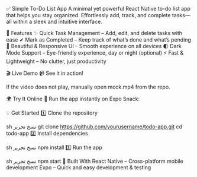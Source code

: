 ✅ Simple To-Do List App
A minimal yet powerful React Native to-do list app that helps you stay organized. Effortlessly add, track, and complete tasks—all within a sleek and intuitive interface.

🚀 Features
✨ Quick Task Management – Add, edit, and delete tasks with ease
✔ Mark as Completed – Keep track of what’s done and what’s pending
📱 Beautiful & Responsive UI – Smooth experience on all devices
🌓 Dark Mode Support – Eye-friendly experience, day or night (optional)
⚡ Fast & Lightweight – No clutter, just productivity

🎬 Live Demo
📹 See it in action!

If the video does not play, manually open mock.mp4 from the repo.

🌍 Try It Online
🔗 Run the app instantly on Expo Snack:

💡 Get Started
1️⃣ Clone the repository

sh
نسخ
تحرير
git clone https://github.com/yourusername/todo-app.git
cd todo-app
2️⃣ Install dependencies

sh
نسخ
تحرير
npm install
3️⃣ Run the app

sh
نسخ
تحرير
npm start
🔧 Built With
React Native – Cross-platform mobile development
Expo – Quick and easy development & testing
